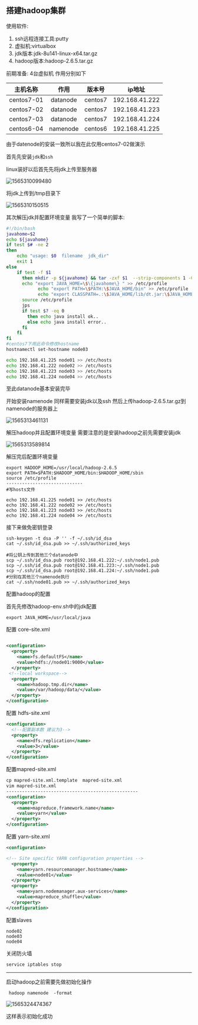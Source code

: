 ## 搭建hadoop集群

使用软件:

1. ssh远程连接工具:putty
2. 虚拟机:virtualbox
3. jdk版本:jdk-8u141-linux-x64.tar.gz
4. hadoop版本:hadoop-2.6.5.tar.gz

前期准备: 4台虚拟机 作用分别如下

|  主机名称  |   作用   | 版本号  |     ip地址     |
| :--------: | :------: | :-----: | :------------: |
| centos7-01 | datanode | centos7 | 192.168.41.222 |
| centos7-02 | datanode | centos7 | 192.168.41.223 |
| centos7-03 | datanode | centos7 | 192.168.41.224 |
| centos6-04 | namenode | centos6 | 192.168.41.225 |

由于datenode的安装一致所以我在此仅用centos7-02做演示

首先先安装`jdk`和`ssh`

linux装好以后首先先将jdk上传至服务器

![1565310099480](C:\Users\root\AppData\Roaming\Typora\typora-user-images\1565310099480.png)

将jdk上传到/tmp目录下

![1565310150515](C:\Users\root\AppData\Roaming\Typora\typora-user-images\1565310150515.png)

其次解压jdk并配置环境变量 我写了一个简单的脚本:

```bash
#!/bin/bash
javahome=$2
echo ${javahome}
if test $# -ne 2
then
    echo "usage: $0  filename  jdk_dir"
    exit 1
else
    if test -f $1
      then mkdir -p ${javahome} && tar -zxf $1  --strip-components 1 -C ${javahome}
      echo "export JAVA_HOME=\$\{javahome\} " >> /etc/profile
			echo "export PATH=\$PATH:\$JAVA_HOME/bin" >> /etc/profile
			echo "export CLASSPATH=.:\$JAVA_HOME/lib/dt.jar:\$JAVA_HOME/lib/tools.jar" >> /etc/profile
      source /etc/profile
      jps
      if test $? -eq 0
        then echo java install ok..
        else echo java install error..
      fi
    fi
fi
#centos7下用此命令修改hostname
hostnamectl set-hostname node03

echo 192.168.41.225 node01 >> /etc/hosts
echo 192.168.41.222 node02 >> /etc/hosts
echo 192.168.41.223 node03 >> /etc/hosts
echo 192.168.41.224 node04 >> /etc/hosts

```

至此datanode基本安装完毕 



开始安装namenode 同样需要安装jdk以及ssh 然后上传hadoop-2.6.5.tar.gz到namenode的服务器上

![1565313461131](C:\Users\root\AppData\Roaming\Typora\typora-user-images\1565313461131.png)

解压hadoop并且配置环境变量 需要注意的是安装hadoop之前先需要安装jdk

![1565313589814](C:\Users\root\AppData\Roaming\Typora\typora-user-images\1565313589814.png)

解压完后配置环境变量 

```shell
export HADOOP_HOME=/usr/local/hadoop-2.6.5
export PATH=$PATH:$HADOOP_HOME/bin:$HADOOP_HOME/sbin
source /etc/profile
-----------------------------
#写hosts文件

echo 192.168.41.225 node01 >> /etc/hosts
echo 192.168.41.222 node02 >> /etc/hosts
echo 192.168.41.223 node03 >> /etc/hosts
echo 192.168.41.224 node04 >> /etc/hosts

```

接下来做免密钥登录

```shell
ssh-keygen -t dsa -P '' -f ~/.ssh/id_dsa
cat ~/.ssh/id_dsa.pub >> ~/.ssh/authorized_keys

#将公钥上传到其他三个datanode中
scp ~/.ssh/id_dsa.pub root@192.168.41.222:~/.ssh/node1.pub
scp ~/.ssh/id_dsa.pub root@192.168.41.223:~/.ssh/node1.pub
scp ~/.ssh/id_dsa.pub root@192.168.41.224:~/.ssh/node1.pub
#分别在其他三个namenode执行
cat ~/.ssh/node01.pub >> ~/.ssh/authorized_keys
```

配置hadoop的配置

首先先修改hadoop-env.sh中的jdk配置 

```shell
export JAVA_HOME=/usr/local/java
```

配置 core-site.xml

```xml

<configuration>
  <property>
    <name>fs.defaultFS</name>
    <value>hdfs://node01:9000</value>
  </property>
 <!--local workspace-->
  <property>
    <name>hadoop.tmp.dir</name>
    <value>/var/hadoop/data/</value>
  </property>
</configuration>
```

配置   hdfs-site.xml

```xml
<configuration>
  <!--配置副本数 建议为3-->
  <property>
    <name>dfs.replication</name>
    <value>3</value>
  </property>
</configuration>
```

配置mapred-site.xml 

```xml
cp mapred-site.xml.template  mapred-site.xml
vim mapred-site.xml
--------------------------------------------------
<configuration>
  <property>
    <name>mapreduce.framework.name</name>
    <value>yarn</value>
  </property>
</configuration>

```


配置  yarn-site.xml
```xml
<configuration>

<!-- Site specific YARN configuration properties -->
  <property>
    <name>yarn.resourcemanager.hostname</name>
    <value>node01</value>
  </property>
  <property>
    <name>yarn.nodemanager.aux-services</name>
    <value>mapreduce_shuffle</value>
  </property>
</configuration>
```

配置slaves

```
node02
node03
node04
```



关闭防火墙 

```shel
service iptables stop
```

---

启动hadoop之前需要先做初始化操作

```shell
 hadoop namenode  -format
```

![1565324474367](C:\Users\root\AppData\Roaming\Typora\typora-user-images\1565324474367.png)

这样表示初始化成功 